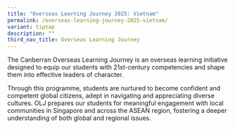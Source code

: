 ```yaml
---
title: "Overseas Learning Journey 2025: Vietnam"
permalink: /overseas-learning-journey-2025-vietnam/
variant: tiptap
description: ""
third_nav_title: Overseas Learning Journey
---
```

<p>The Canberran Overseas Learning Journey is an overseas learning initiative
designed to equip our students with 21st-century competencies and shape
them into effective leaders of character.</p>
<p>Through this programme, students are nurtured to become confident and
competent global citizens, adept in navigating and appreciating diverse
cultures. OLJ prepares our students for meaningful engagement with local
communities in Singapore and across the ASEAN region, fostering a deeper
understanding of both global and regional issues.</p>
<p></p>